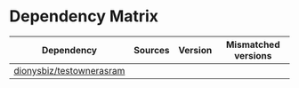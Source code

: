 # Dependency Matrix

Dependency | Sources | Version | Mismatched versions
---------- | ------- | ------- | -------------------
[dionysbiz/testownerasram](https://github.com/dionysbiz/testownerasram.git) |  | []() | 
